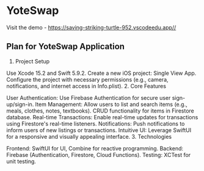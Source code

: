 # YoteSwap

Visit the demo - https://saving-striking-turtle-952.vscodeedu.app//

## Plan for YoteSwap Application
1. Project Setup

Use Xcode 15.2 and Swift 5.9.2.
Create a new iOS project: Single View App.
Configure the project with necessary permissions (e.g., camera, notifications, and internet access in Info.plist).
2. Core Features

User Authentication:
Use Firebase Authentication for secure user sign-up/sign-in.
Item Management:
Allow users to list and search items (e.g., meals, clothes, notes, textbooks).
CRUD functionality for items in Firestore database.
Real-time Transactions:
Enable real-time updates for transactions using Firestore's real-time listeners.
Notifications:
Push notifications to inform users of new listings or transactions.
Intuitive UI:
Leverage SwiftUI for a responsive and visually appealing interface.
3. Technologies

Frontend: SwiftUI for UI, Combine for reactive programming.
Backend: Firebase (Authentication, Firestore, Cloud Functions).
Testing: XCTest for unit testing.
